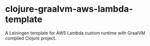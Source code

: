 # clojure-graalvm-aws-lambda-template
A Leiningen template for AWS Lambda custom runtime with GraalVM compiled Clojure project.
